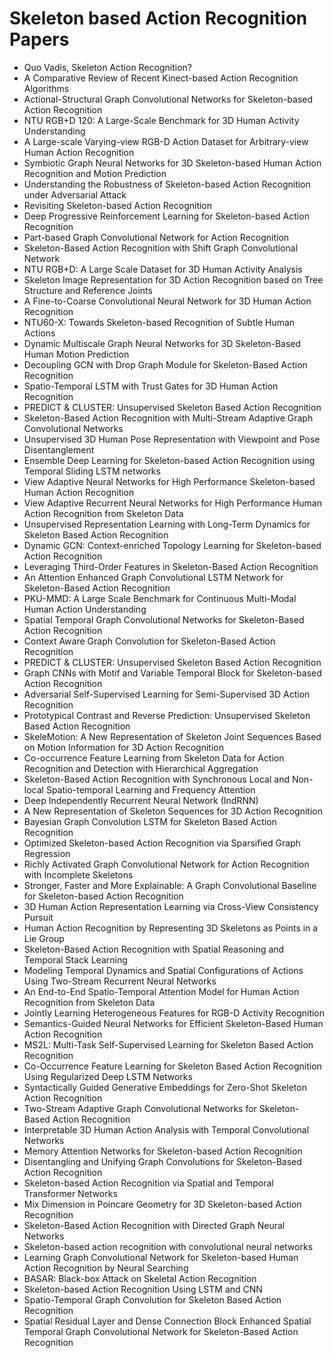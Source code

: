 # Skeleton based Action Recognition Papers

<ul>

                             

 <li><a target="_blank" href="https://github.com/manjunath5496/Skeleton-based-Action-Recognition-Papers/blob/master/sk(1).pdf" style="text-decoration:none;">Quo Vadis, Skeleton Action Recognition?</a></li>

 <li><a target="_blank" href="https://github.com/manjunath5496/Skeleton-based-Action-Recognition-Papers/blob/master/sk(2).pdf" style="text-decoration:none;">A Comparative Review of Recent Kinect-based Action Recognition Algorithms</a></li>

<li><a target="_blank" href="https://github.com/manjunath5496/Skeleton-based-Action-Recognition-Papers/blob/master/sk(3).pdf" style="text-decoration:none;">Actional-Structural Graph Convolutional Networks for Skeleton-based Action Recognition</a></li>
 <li><a target="_blank" href="https://github.com/manjunath5496/Skeleton-based-Action-Recognition-Papers/blob/master/sk(4).pdf" style="text-decoration:none;">NTU RGB+D 120: A Large-Scale Benchmark for 3D Human Activity Understanding</a></li>                              
<li><a target="_blank" href="https://github.com/manjunath5496/Skeleton-based-Action-Recognition-Papers/blob/master/sk(5).pdf" style="text-decoration:none;">A Large-scale Varying-view RGB-D Action Dataset for Arbitrary-view Human Action Recognition</a></li>
<li><a target="_blank" href="https://github.com/manjunath5496/Skeleton-based-Action-Recognition-Papers/blob/master/sk(6).pdf" style="text-decoration:none;">Symbiotic Graph Neural Networks for 3D Skeleton-based Human Action Recognition and Motion Prediction</a></li>
 <li><a target="_blank" href="https://github.com/manjunath5496/Skeleton-based-Action-Recognition-Papers/blob/master/sk(7).pdf" style="text-decoration:none;">Understanding the Robustness of Skeleton-based Action Recognition under Adversarial Attack</a></li>

 <li><a target="_blank" href="https://github.com/manjunath5496/Skeleton-based-Action-Recognition-Papers/blob/master/sk(8).pdf" style="text-decoration:none;"> Revisiting Skeleton-based Action Recognition</a></li>
   <li><a target="_blank" href="https://github.com/manjunath5496/Skeleton-based-Action-Recognition-Papers/blob/master/sk(9).pdf" style="text-decoration:none;">Deep Progressive Reinforcement Learning for Skeleton-based Action Recognition</a></li>
  
   
 <li><a target="_blank" href="https://github.com/manjunath5496/Skeleton-based-Action-Recognition-Papers/blob/master/sk(10).pdf" style="text-decoration:none;">Part-based Graph Convolutional Network for Action Recognition </a></li>                              
<li><a target="_blank" href="https://github.com/manjunath5496/Skeleton-based-Action-Recognition-Papers/blob/master/sk(11).pdf" style="text-decoration:none;">Skeleton-Based Action Recognition with Shift Graph Convolutional Network</a></li>
<li><a target="_blank" href="https://github.com/manjunath5496/Skeleton-based-Action-Recognition-Papers/blob/master/sk(12).pdf" style="text-decoration:none;">NTU RGB+D: A Large Scale Dataset for 3D Human Activity Analysis</a></li>
<li><a target="_blank" href="https://github.com/manjunath5496/Skeleton-based-Action-Recognition-Papers/blob/master/sk(13).pdf" style="text-decoration:none;">Skeleton Image Representation for 3D Action Recognition based on Tree Structure and Reference Joints</a></li>

<li><a target="_blank" href="https://github.com/manjunath5496/Skeleton-based-Action-Recognition-Papers/blob/master/sk(14).pdf" style="text-decoration:none;">A Fine-to-Coarse Convolutional Neural Network for 3D Human Action Recognition</a></li>
                              
<li><a target="_blank" href="https://github.com/manjunath5496/Skeleton-based-Action-Recognition-Papers/blob/master/sk(15).pdf" style="text-decoration:none;">NTU60-X: Towards Skeleton-based Recognition of Subtle Human Actions</a></li>

<li><a target="_blank" href="https://github.com/manjunath5496/Skeleton-based-Action-Recognition-Papers/blob/master/sk(16).pdf" style="text-decoration:none;">Dynamic Multiscale Graph Neural Networks for 3D Skeleton-Based Human Motion Prediction</a></li>

  <li><a target="_blank" href="https://github.com/manjunath5496/Skeleton-based-Action-Recognition-Papers/blob/master/sk(17).pdf" style="text-decoration:none;">Decoupling GCN with Drop Graph Module for Skeleton-Based Action Recognition</a></li>   
  
<li><a target="_blank" href="https://github.com/manjunath5496/Skeleton-based-Action-Recognition-Papers/blob/master/sk(18).pdf" style="text-decoration:none;">Spatio-Temporal LSTM with Trust Gates for 3D Human Action Recognition</a></li> 

  
<li><a target="_blank" href="https://github.com/manjunath5496/Skeleton-based-Action-Recognition-Papers/blob/master/sk(19).pdf" style="text-decoration:none;">PREDICT & CLUSTER: Unsupervised Skeleton Based Action Recognition</a></li> 

<li><a target="_blank" href="https://github.com/manjunath5496/Skeleton-based-Action-Recognition-Papers/blob/master/sk(20).pdf" style="text-decoration:none;">Skeleton-Based Action Recognition with Multi-Stream Adaptive Graph Convolutional Networks</a></li>

<li><a target="_blank" href="https://github.com/manjunath5496/Skeleton-based-Action-Recognition-Papers/blob/master/sk(21).pdf" style="text-decoration:none;">Unsupervised 3D Human Pose Representation with Viewpoint and Pose Disentanglement</a></li>
<li><a target="_blank" href="https://github.com/manjunath5496/Skeleton-based-Action-Recognition-Papers/blob/master/sk(22).pdf" style="text-decoration:none;">Ensemble Deep Learning for Skeleton-based Action Recognition using Temporal Sliding LSTM networks</a></li> 
 <li><a target="_blank" href="https://github.com/manjunath5496/Skeleton-based-Action-Recognition-Papers/blob/master/sk(23).pdf" style="text-decoration:none;">View Adaptive Neural Networks for High Performance Skeleton-based Human Action Recognition</a></li> 
 

   <li><a target="_blank" href="https://github.com/manjunath5496/Skeleton-based-Action-Recognition-Papers/blob/master/sk(24).pdf" style="text-decoration:none;">View Adaptive Recurrent Neural Networks for High Performance Human Action Recognition from Skeleton Data</a></li>
 
   <li><a target="_blank" href="https://github.com/manjunath5496/Skeleton-based-Action-Recognition-Papers/blob/master/sk(25).pdf" style="text-decoration:none;">Unsupervised Representation Learning with Long-Term Dynamics for Skeleton Based Action Recognition</a></li>                              
 <li><a target="_blank" href="https://github.com/manjunath5496/Skeleton-based-Action-Recognition-Papers/blob/master/sk(26).pdf" style="text-decoration:none;">Dynamic GCN: Context-enriched Topology Learning for Skeleton-based Action Recognition</a></li>
 <li><a target="_blank" href="https://github.com/manjunath5496/Skeleton-based-Action-Recognition-Papers/blob/master/sk(27).pdf" style="text-decoration:none;">Leveraging Third-Order Features in Skeleton-Based Action Recognition</a></li>
   
 
   <li><a target="_blank" href="https://github.com/manjunath5496/Skeleton-based-Action-Recognition-Papers/blob/master/sk(28).pdf" style="text-decoration:none;">An Attention Enhanced Graph Convolutional LSTM Network for Skeleton-Based Action Recognition</a></li>
 
   <li><a target="_blank" href="https://github.com/manjunath5496/Skeleton-based-Action-Recognition-Papers/blob/master/sk(29).pdf" style="text-decoration:none;">PKU-MMD: A Large Scale Benchmark for Continuous Multi-Modal Human Action Understanding </a></li>                              

  <li><a target="_blank" href="https://github.com/manjunath5496/Skeleton-based-Action-Recognition-Papers/blob/master/sk(30).pdf" style="text-decoration:none;">Spatial Temporal Graph Convolutional Networks for Skeleton-Based Action Recognition</a></li>
 
   <li><a target="_blank" href="https://github.com/manjunath5496/Skeleton-based-Action-Recognition-Papers/blob/master/sk(31).pdf" style="text-decoration:none;">Context Aware Graph Convolution for Skeleton-Based Action Recognition</a></li> 
    <li><a target="_blank" href="https://github.com/manjunath5496/Skeleton-based-Action-Recognition-Papers/blob/master/sk(32).pdf" style="text-decoration:none;">PREDICT & CLUSTER: Unsupervised Skeleton Based Action Recognition</a></li> 

   <li><a target="_blank" href="https://github.com/manjunath5496/Skeleton-based-Action-Recognition-Papers/blob/master/sk(33).pdf" style="text-decoration:none;">Graph CNNs with Motif and Variable Temporal Block for Skeleton-based Action Recognition</a></li>                              

  <li><a target="_blank" href="https://github.com/manjunath5496/Skeleton-based-Action-Recognition-Papers/blob/master/sk(34).pdf" style="text-decoration:none;">Adversarial Self-Supervised Learning for Semi-Supervised 3D Action Recognition</a></li> 
 
  <li><a target="_blank" href="https://github.com/manjunath5496/Skeleton-based-Action-Recognition-Papers/blob/master/sk(35).pdf" style="text-decoration:none;">Prototypical Contrast and Reverse Prediction: Unsupervised Skeleton Based Action Recognition</a></li> 

  <li><a target="_blank" href="https://github.com/manjunath5496/Skeleton-based-Action-Recognition-Papers/blob/master/sk(36).pdf" style="text-decoration:none;">SkeleMotion: A New Representation of Skeleton Joint Sequences Based on Motion Information for 3D Action Recognition</a></li> 
 
<li><a target="_blank" href="https://github.com/manjunath5496/Skeleton-based-Action-Recognition-Papers/blob/master/sk(37).pdf" style="text-decoration:none;">Co-occurrence Feature Learning from Skeleton Data for Action Recognition and Detection with Hierarchical Aggregation</a></li>
 <li><a target="_blank" href="https://github.com/manjunath5496/Skeleton-based-Action-Recognition-Papers/blob/master/sk(38).pdf" style="text-decoration:none;">Skeleton-Based Action Recognition with Synchronous Local and Non-local Spatio-temporal Learning and Frequency Attention</a></li>
<li><a target="_blank" href="https://github.com/manjunath5496/Skeleton-based-Action-Recognition-Papers/blob/master/sk(39).pdf" style="text-decoration:none;">Deep Independently Recurrent Neural Network (IndRNN)</a></li>
 <li><a target="_blank" href="https://github.com/manjunath5496/Skeleton-based-Action-Recognition-Papers/blob/master/sk(40).pdf" style="text-decoration:none;">A New Representation of Skeleton Sequences for 3D Action Recognition</a></li>                              
<li><a target="_blank" href="https://github.com/manjunath5496/Skeleton-based-Action-Recognition-Papers/blob/master/sk(41).pdf" style="text-decoration:none;">Bayesian Graph Convolution LSTM for Skeleton Based Action Recognition</a></li>
<li><a target="_blank" href="https://github.com/manjunath5496/Skeleton-based-Action-Recognition-Papers/blob/master/sk(42).pdf" style="text-decoration:none;">Optimized Skeleton-based Action Recognition via Sparsified Graph Regression</a></li>
 
  <li><a target="_blank" href="https://github.com/manjunath5496/Skeleton-based-Action-Recognition-Papers/blob/master/sk(43).pdf" style="text-decoration:none;">Richly Activated Graph Convolutional Network for Action Recognition with Incomplete Skeletons</a></li>
 <li><a target="_blank" href="https://github.com/manjunath5496/Skeleton-based-Action-Recognition-Papers/blob/master/sk(44).pdf" style="text-decoration:none;">Stronger, Faster and More Explainable: A Graph Convolutional Baseline for Skeleton-based Action Recognition</a></li>
   <li><a target="_blank" href="https://github.com/manjunath5496/Skeleton-based-Action-Recognition-Papers/blob/master/sk(45).pdf" style="text-decoration:none;">3D Human Action Representation Learning via Cross-View Consistency Pursuit</a></li>  
   
<li><a target="_blank" href="https://github.com/manjunath5496/Skeleton-based-Action-Recognition-Papers/blob/master/sk(46).pdf" style="text-decoration:none;">Human Action Recognition by Representing 3D Skeletons as Points in a Lie Group</a></li> 
                             
<li><a target="_blank" href="https://github.com/manjunath5496/Skeleton-based-Action-Recognition-Papers/blob/master/sk(47).pdf" style="text-decoration:none;">Skeleton-Based Action Recognition with Spatial Reasoning and Temporal Stack Learning</a></li>
<li><a target="_blank" href="https://github.com/manjunath5496/Skeleton-based-Action-Recognition-Papers/blob/master/sk(48).pdf" style="text-decoration:none;">Modeling Temporal Dynamics and Spatial Configurations of Actions Using Two-Stream Recurrent Neural Networks</a></li>

<li><a target="_blank" href="https://github.com/manjunath5496/Skeleton-based-Action-Recognition-Papers/blob/master/sk(49).pdf" style="text-decoration:none;">An End-to-End Spatio-Temporal Attention Model for Human Action Recognition from Skeleton Data</a></li>
                              
<li><a target="_blank" href="https://github.com/manjunath5496/Skeleton-based-Action-Recognition-Papers/blob/master/sk(50).pdf" style="text-decoration:none;">Jointly Learning Heterogeneous Features for RGB-D Activity Recognition</a></li>
<li><a target="_blank" href="https://github.com/manjunath5496/Skeleton-based-Action-Recognition-Papers/blob/master/sk(51).pdf" style="text-decoration:none;">Semantics-Guided Neural Networks for Efficient Skeleton-Based Human Action Recognition</a></li>
<li><a target="_blank" href="https://github.com/manjunath5496/Skeleton-based-Action-Recognition-Papers/blob/master/sk(52).pdf" style="text-decoration:none;">MS2L: Multi-Task Self-Supervised Learning for Skeleton Based Action Recognition</a></li>

<li><a target="_blank" href="https://github.com/manjunath5496/Skeleton-based-Action-Recognition-Papers/blob/master/sk(53).pdf" style="text-decoration:none;">Co-Occurrence Feature Learning for Skeleton Based Action Recognition Using Regularized Deep LSTM Networks</a></li>
 
<li><a target="_blank" href="https://github.com/manjunath5496/Skeleton-based-Action-Recognition-Papers/blob/master/sk(54).pdf" style="text-decoration:none;">Syntactically Guided Generative Embeddings for Zero-Shot Skeleton Action Recognition </a></li>

<li><a target="_blank" href="https://github.com/manjunath5496/Skeleton-based-Action-Recognition-Papers/blob/master/sk(55).pdf" style="text-decoration:none;">Two-Stream Adaptive Graph Convolutional Networks for Skeleton-Based Action Recognition</a></li>
 
  <li><a target="_blank" href="https://github.com/manjunath5496/Skeleton-based-Action-Recognition-Papers/blob/master/sk(56).pdf" style="text-decoration:none;">Interpretable 3D Human Action Analysis with Temporal Convolutional Networks </a></li>                              

  <li><a target="_blank" href="https://github.com/manjunath5496/Skeleton-based-Action-Recognition-Papers/blob/master/sk(57).pdf" style="text-decoration:none;">Memory Attention Networks for Skeleton-based Action Recognition</a></li>
 
   <li><a target="_blank" href="https://github.com/manjunath5496/Skeleton-based-Action-Recognition-Papers/blob/master/sk(58).pdf" style="text-decoration:none;">Disentangling and Unifying Graph Convolutions for Skeleton-Based Action Recognition</a></li>
    <li><a target="_blank" href="https://github.com/manjunath5496/Skeleton-based-Action-Recognition-Papers/blob/master/sk(59).pdf" style="text-decoration:none;">Skeleton-based Action Recognition via Spatial and Temporal Transformer Networks</a></li>
 
  <li><a target="_blank" href="https://github.com/manjunath5496/Skeleton-based-Action-Recognition-Papers/blob/master/sk(60).pdf" style="text-decoration:none;">Mix Dimension in Poincare Geometry for 3D Skeleton-based Action Recognition </a></li>
 
   <li><a target="_blank" href="https://github.com/manjunath5496/Skeleton-based-Action-Recognition-Papers/blob/master/sk(61).pdf" style="text-decoration:none;">Skeleton-Based Action Recognition with Directed Graph Neural Networks</a></li>
 
   <li><a target="_blank" href="https://github.com/manjunath5496/Skeleton-based-Action-Recognition-Papers/blob/master/sk(62).pdf" style="text-decoration:none;">Skeleton-based action recognition with convolutional neural networks</a></li>
 
   <li><a target="_blank" href="https://github.com/manjunath5496/Skeleton-based-Action-Recognition-Papers/blob/master/sk(63).pdf" style="text-decoration:none;">Learning Graph Convolutional Network for Skeleton-based Human Action Recognition by Neural Searching</a></li>                              

  <li><a target="_blank" href="https://github.com/manjunath5496/Skeleton-based-Action-Recognition-Papers/blob/master/sk(64).pdf" style="text-decoration:none;">BASAR: Black-box Attack on Skeletal Action Recognition</a></li>
 
   <li><a target="_blank" href="https://github.com/manjunath5496/Skeleton-based-Action-Recognition-Papers/blob/master/sk(65).pdf" style="text-decoration:none;">Skeleton-based Action Recognition Using LSTM and CNN </a></li> 

   <li><a target="_blank" href="https://github.com/manjunath5496/Skeleton-based-Action-Recognition-Papers/blob/master/sk(66).pdf" style="text-decoration:none;">Spatio-Temporal Graph Convolution for Skeleton Based Action Recognition</a></li> 
 
   <li><a target="_blank" href="https://github.com/manjunath5496/Skeleton-based-Action-Recognition-Papers/blob/master/sk(67).pdf" style="text-decoration:none;">Spatial Residual Layer and Dense Connection Block Enhanced Spatial Temporal Graph Convolutional Network for Skeleton-Based Action Recognition</a></li>                              

  </ul>
  
  
